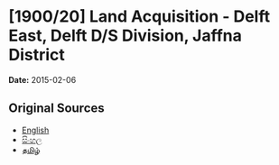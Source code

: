 # [1900/20] Land Acquisition - Delft East, Delft D/S Division, Jaffna District

**Date:** 2015-02-06

## Original Sources

- [English](https://documents.gov.lk/view/extra-gazettes/2015/2/1900-20_E.pdf)
- [සිංහල](https://documents.gov.lk/view/extra-gazettes/2015/2/1900-20_S.pdf)
- [தமிழ்](https://documents.gov.lk/view/extra-gazettes/2015/2/1900-20_T.pdf)
